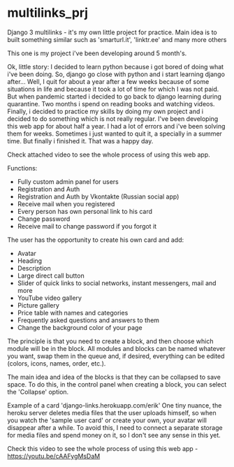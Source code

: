 # multilinks_prj
Django 3 multilinks - it's my own little project for practice. Main idea is to built something similar such as 'smarturl.it', 'linktr.ee' and many more others

This one is my project i've been developing around 5 month's.

Ok, little story:
I decided to learn python because i got bored of doing what i've been doing. So, django go close with python and i start learning django after... Well, I quit for about a year after a few weeks because of some situations in life and because it took a lot of time for which I was not paid.
But when pandemic started i decided to go back to django learning during quarantine. Two months i spend on reading books and watching videos. Finally, i decided to practice my skills by doing my own project and i decided to do something which is not really regular.
I've been developing this web app for about half a year. I had a lot of errors and i've been solving them for weeks. Sometimes i just wanted to quit it, a specially in a summer time.
But finally i finished it. That was a happy day.

Check attached video to see the whole process of using this web app.

Functions:

- Fully custom admin panel for users
- Registration and Auth
- Registration and Auth by Vkontakte (Russian social app)
- Receive mail when you registered
- Every person has own personal link to his card
- Change password
- Receive mail to change password if you forgot it

The user has the opportunity to create his own card and add:

- Avatar
- Heading
- Description
- Large direct call button
- Slider of quick links to social networks, instant messengers, mail and more
- YouTube video gallery
- Picture gallery
- Price table with names and categories
- Frequently asked questions and answers to them
- Change the background color of your page

The principle is that you need to create a block, and then choose which module will be in the block.
All modules and blocks can be named whatever you want, swap them in the queue and, if desired, everything can be edited (colors, icons, names, order, etc.).

The main idea and idea of ​​the blocks is that they can be collapsed to save space. To do this, in the control panel when creating a block, you can select the 'Collapse' option.

Example of a card 'django-links.herokuapp.com/erik'
One tiny nuance, the heroku server deletes media files that the user uploads himself, so when you watch the 'sample user card' or create your own, your avatar will disappear after a while. To avoid this, I need to connect a separate storage for media files and spend money on it, so I don't see any sense in this yet.

Check this video to see the whole process of using this web app - https://youtu.be/cAAFygMsDaM
